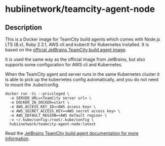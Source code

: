 # hubiinetwork/teamcity-agent-node

## Description
This is a Docker image for TeamCity build agents which comes with Node.js LTS (8.x), Ruby 2.3.1, AWS cli and kubectl for Kubernetes installed. It is based  on the [official JetBrains TeamCity build agent image](https://hub.docker.com/r/jetbrains/teamcity-agent/).


It is used the same way as the official image from JetBrains, but also supports some configuration for AWS cli and Kubernetes. 

When the TeamCity agent and server runs in the same Kubernetes cluster it is able to pick up the kubernetes config automatically, and you do not need to mount the .kube/config.

```
docker run -ti --privileged \
  -e SERVER_URL=<TeamCity server url> \
  -e DOCKER_IN_DOCKER=start \
  -e AWS_ACCESS_KEY_ID=<AWS access key> \
  -e AWS_SECRET_ACCESS_KEY=<AWS secret access key> \
  -e AWS_DEFAULT_REGION=<AWS default region> \
  -v ~/.kube/config:/root/.kube/config \
  hubiinetwork/teamcity-agent-node:latest
```


Read the [JetBrains TeamCity build agent documentation for more information](https://hub.docker.com/r/jetbrains/teamcity-agent/).
